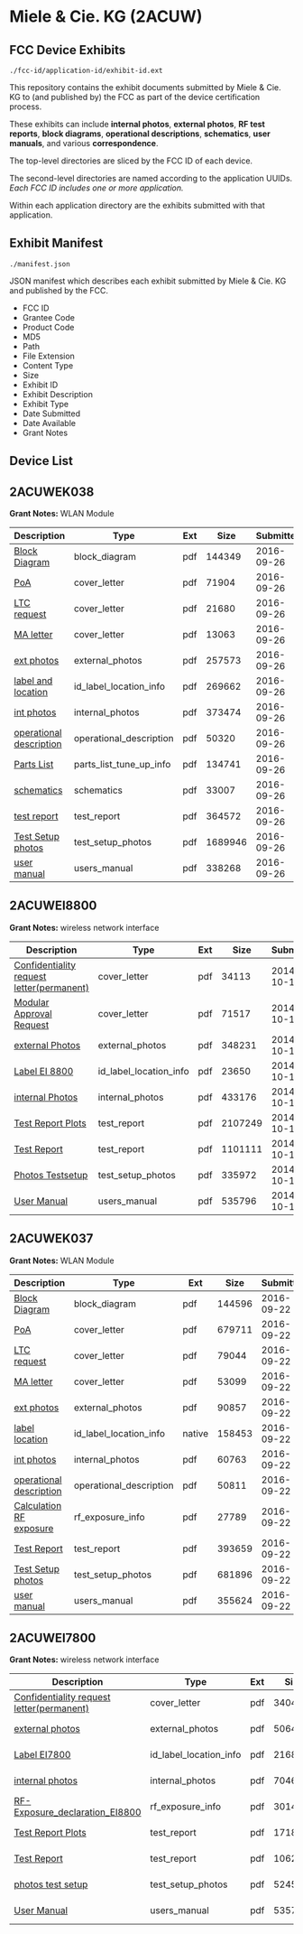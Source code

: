 # Miele & Cie. KG (2ACUW)
## FCC Device Exhibits

```
./fcc-id/application-id/exhibit-id.ext
```

This repository contains the exhibit documents submitted by Miele & Cie. KG to (and published by) the FCC as part of the device certification process.

These exhibits can include **internal photos**, **external photos**, **RF test reports**, **block diagrams**, **operational descriptions**, **schematics**, **user manuals**, and various **correspondence**.

The top-level directories are sliced by the FCC ID of each device.

The second-level directories are named according to the application UUIDs. *Each FCC ID includes one or more application.*

Within each application directory are the exhibits submitted with that application. 

## Exhibit Manifest

```
./manifest.json
```

JSON manifest which describes each exhibit submitted by Miele & Cie. KG and published by the FCC.

- FCC ID
- Grantee Code
- Product Code
- MD5
- Path
- File Extension
- Content Type
- Size
- Exhibit ID
- Exhibit Description
- Exhibit Type
- Date Submitted
- Date Available
- Grant Notes

## Device List
## 2ACUWEK038
**Grant Notes:** WLAN Module

| Description | Type | Ext | Size | Submitted | Available |
| ----------- | ---- | --- | ---- | --------- | --------- |
| [Block Diagram](2ACUWEK038/5fb0ec234b2415c16270ec374577527a/3146805.pdf) | block_diagram | pdf | 144349 | 2016-09-26 | 2016-09-26 |
| [PoA](2ACUWEK038/5fb0ec234b2415c16270ec374577527a/3146803.pdf) | cover_letter | pdf | 71904 | 2016-09-26 | 2016-09-26 |
| [LTC request](2ACUWEK038/5fb0ec234b2415c16270ec374577527a/3146804.pdf) | cover_letter | pdf | 21680 | 2016-09-26 | 2016-09-26 |
| [MA letter](2ACUWEK038/5fb0ec234b2415c16270ec374577527a/3146807.pdf) | cover_letter | pdf | 13063 | 2016-09-26 | 2016-09-26 |
| [ext photos](2ACUWEK038/5fb0ec234b2415c16270ec374577527a/3146806.pdf) | external_photos | pdf | 257573 | 2016-09-26 | 2016-09-26 |
| [label and location](2ACUWEK038/5fb0ec234b2415c16270ec374577527a/3146809.pdf) | id_label_location_info | pdf | 269662 | 2016-09-26 | 2016-09-26 |
| [int photos](2ACUWEK038/5fb0ec234b2415c16270ec374577527a/3146808.pdf) | internal_photos | pdf | 373474 | 2016-09-26 | 2016-09-26 |
| [operational description](2ACUWEK038/5fb0ec234b2415c16270ec374577527a/3146811.pdf) | operational_description | pdf | 50320 | 2016-09-26 | 2016-09-26 |
| [Parts List](2ACUWEK038/5fb0ec234b2415c16270ec374577527a/3146802.pdf) | parts_list_tune_up_info | pdf | 134741 | 2016-09-26 | 2016-09-26 |
| [schematics](2ACUWEK038/5fb0ec234b2415c16270ec374577527a/3146801.pdf) | schematics | pdf | 33007 | 2016-09-26 | 2016-09-26 |
| [test report](2ACUWEK038/5fb0ec234b2415c16270ec374577527a/3146812.pdf) | test_report | pdf | 364572 | 2016-09-26 | 2016-09-26 |
| [Test Setup photos](2ACUWEK038/5fb0ec234b2415c16270ec374577527a/3146813.pdf) | test_setup_photos | pdf | 1689946 | 2016-09-26 | 2016-09-26 |
| [user manual](2ACUWEK038/5fb0ec234b2415c16270ec374577527a/3146810.pdf) | users_manual | pdf | 338268 | 2016-09-26 | 2016-09-26 |
## 2ACUWEI8800
**Grant Notes:** wireless network interface

| Description | Type | Ext | Size | Submitted | Available |
| ----------- | ---- | --- | ---- | --------- | --------- |
| [Confidentiality request letter(permanent)](2ACUWEI8800/9c184247f2bd3c58b07e7e5e50340bea/2419914.pdf) | cover_letter | pdf | 34113 | 2014-10-16 | 2014-10-16 |
| [Modular Approval Request](2ACUWEI8800/9c184247f2bd3c58b07e7e5e50340bea/2419919.pdf) | cover_letter | pdf | 71517 | 2014-10-16 | 2014-10-16 |
| [external Photos](2ACUWEI8800/9c184247f2bd3c58b07e7e5e50340bea/2419916.pdf) | external_photos | pdf | 348231 | 2014-10-16 | 2014-10-16 |
| [Label EI 8800](2ACUWEI8800/9c184247f2bd3c58b07e7e5e50340bea/2419918.pdf) | id_label_location_info | pdf | 23650 | 2014-10-16 | 2014-10-16 |
| [internal Photos](2ACUWEI8800/9c184247f2bd3c58b07e7e5e50340bea/2419917.pdf) | internal_photos | pdf | 433176 | 2014-10-16 | 2014-10-16 |
| [Test Report Plots](2ACUWEI8800/9c184247f2bd3c58b07e7e5e50340bea/2419922.pdf) | test_report | pdf | 2107249 | 2014-10-16 | 2014-10-16 |
| [Test Report](2ACUWEI8800/9c184247f2bd3c58b07e7e5e50340bea/2419923.pdf) | test_report | pdf | 1101111 | 2014-10-16 | 2014-10-16 |
| [Photos Testsetup](2ACUWEI8800/9c184247f2bd3c58b07e7e5e50340bea/2419921.pdf) | test_setup_photos | pdf | 335972 | 2014-10-16 | 2014-10-16 |
| [User Manual](2ACUWEI8800/9c184247f2bd3c58b07e7e5e50340bea/2419567.pdf) | users_manual | pdf | 535796 | 2014-10-16 | 2014-10-16 |
## 2ACUWEK037
**Grant Notes:** WLAN Module

| Description | Type | Ext | Size | Submitted | Available |
| ----------- | ---- | --- | ---- | --------- | --------- |
| [Block Diagram](2ACUWEK037/04d41b46e1b69ad364316467fd0ff48d/3143125.pdf) | block_diagram | pdf | 144596 | 2016-09-22 | 2016-09-22 |
| [PoA](2ACUWEK037/04d41b46e1b69ad364316467fd0ff48d/3143123.pdf) | cover_letter | pdf | 679711 | 2016-09-22 | 2016-09-22 |
| [LTC request](2ACUWEK037/04d41b46e1b69ad364316467fd0ff48d/3143124.pdf) | cover_letter | pdf | 79044 | 2016-09-22 | 2016-09-22 |
| [MA letter](2ACUWEK037/04d41b46e1b69ad364316467fd0ff48d/3143129.pdf) | cover_letter | pdf | 53099 | 2016-09-22 | 2016-09-22 |
| [ext photos](2ACUWEK037/04d41b46e1b69ad364316467fd0ff48d/3143128.pdf) | external_photos | pdf | 90857 | 2016-09-22 | 2016-09-22 |
| [label location](2ACUWEK037/04d41b46e1b69ad364316467fd0ff48d/3143127.native) | id_label_location_info | native | 158453 | 2016-09-22 | 2016-09-22 |
| [int photos](2ACUWEK037/04d41b46e1b69ad364316467fd0ff48d/3143130.pdf) | internal_photos | pdf | 60763 | 2016-09-22 | 2016-09-22 |
| [operational description](2ACUWEK037/04d41b46e1b69ad364316467fd0ff48d/3143132.pdf) | operational_description | pdf | 50811 | 2016-09-22 | 2016-09-22 |
| [Calculation RF exposure](2ACUWEK037/04d41b46e1b69ad364316467fd0ff48d/3143126.pdf) | rf_exposure_info | pdf | 27789 | 2016-09-22 | 2016-09-22 |
| [Test Report](2ACUWEK037/04d41b46e1b69ad364316467fd0ff48d/3143133.pdf) | test_report | pdf | 393659 | 2016-09-22 | 2016-09-22 |
| [Test Setup photos](2ACUWEK037/04d41b46e1b69ad364316467fd0ff48d/3143134.pdf) | test_setup_photos | pdf | 681896 | 2016-09-22 | 2016-09-22 |
| [user manual](2ACUWEK037/04d41b46e1b69ad364316467fd0ff48d/3143131.pdf) | users_manual | pdf | 355624 | 2016-09-22 | 2016-09-22 |
## 2ACUWEI7800
**Grant Notes:** wireless network interface

| Description | Type | Ext | Size | Submitted | Available |
| ----------- | ---- | --- | ---- | --------- | --------- |
| [Confidentiality request letter(permanent)](2ACUWEI7800/25e1e9a18381ee48cc9bbd27be025b20/2419558.pdf) | cover_letter | pdf | 34042 | 2014-10-16 | 2014-10-16 |
| [external photos](2ACUWEI7800/25e1e9a18381ee48cc9bbd27be025b20/2419560.pdf) | external_photos | pdf | 506462 | 2014-10-16 | 2014-10-16 |
| [Label EI7800](2ACUWEI7800/25e1e9a18381ee48cc9bbd27be025b20/2419568.pdf) | id_label_location_info | pdf | 21689 | 2014-10-16 | 2014-10-16 |
| [internal photos](2ACUWEI7800/25e1e9a18381ee48cc9bbd27be025b20/2419561.pdf) | internal_photos | pdf | 704650 | 2014-10-16 | 2014-10-16 |
| [RF-Exposure_declaration_EI8800](2ACUWEI7800/25e1e9a18381ee48cc9bbd27be025b20/2419564.pdf) | rf_exposure_info | pdf | 301474 | 2014-10-16 | 2014-10-16 |
| [Test Report Plots](2ACUWEI7800/25e1e9a18381ee48cc9bbd27be025b20/2419565.pdf) | test_report | pdf | 1718959 | 2014-10-16 | 2014-10-16 |
| [Test Report](2ACUWEI7800/25e1e9a18381ee48cc9bbd27be025b20/2419566.pdf) | test_report | pdf | 1062129 | 2014-10-16 | 2014-10-16 |
| [photos test setup](2ACUWEI7800/25e1e9a18381ee48cc9bbd27be025b20/2419563.pdf) | test_setup_photos | pdf | 524523 | 2014-10-16 | 2014-10-16 |
| [User Manual](2ACUWEI7800/25e1e9a18381ee48cc9bbd27be025b20/2419567.pdf) | users_manual | pdf | 535796 | 2014-10-16 | 2014-10-16 |
